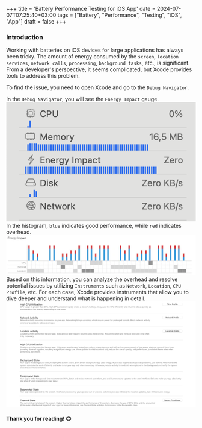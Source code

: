 +++
title = 'Battery Performance Testing for iOS App'
date = 2024-07-07T07:25:40+03:00
tags = ["Battery", "Performance", "Testing", "iOS", "App"]
draft = false
+++

### Introduction
Working with batteries on iOS devices for large applications has always been tricky. The amount of energy consumed by the `screen`, `location services`, `network calls`, `processing`, `background tasks`, etc., is significant. From a developer's perspective, it seems complicated, but Xcode provides tools to address this problem.

To find the issue, you need to open Xcode and go to the `Debug Navigator`.

In the `Debug Navigator`, you will see the `Energy Impact` gauge.
![alt image](images/0.png#center)
In the histogram, `blue` indicates good performance, while `red` indicates overhead. 
![alt image](images/1.png#center)
Based on this information, you can analyze the overhead and resolve potential issues by utilizing `Instruments` such as `Network`, `Location`, `CPU Profile`, etc. For each case, Xcode provides instruments that allow you to dive deeper and understand what is happening in detail.
![alt image](images/2.png#center)

#### Thank you for reading! 😊
